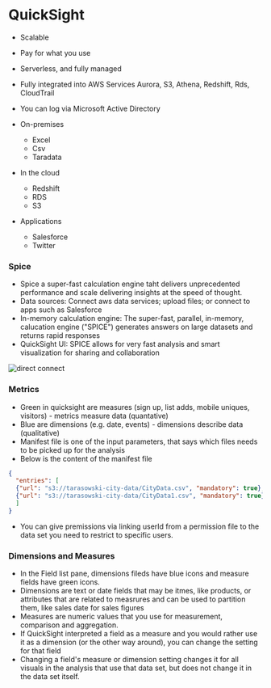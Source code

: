 # QuickSight

* Scalable
* Pay for what you use
* Serverless, and fully managed
* Fully integrated into AWS Services Aurora, S3, Athena, Redshift, Rds,
  CloudTrail 
* You can log via Microsoft Active Directory

* On-premises
  * Excel
  * Csv
  * Taradata

* In the cloud
  * Redshift
  * RDS
  * S3

* Applications
  * Salesforce
  * Twitter

### Spice
* Spice a super-fast calculation engine taht delivers unprecedented performance
  and scale delivering insights at the speed of thought.
* Data sources: Connect aws data services; upload files; or connect to apps such
  as Salesforce
* In-memory calculation engine: The super-fast, parallel, in-memory, calucation
  engine ("SPICE") generates answers on large datasets and returns rapid
  responses
* QuickSight UI: SPICE allows for very fast analysis and smart visualization for
  sharing and collaboration

![direct
connect](https://media.amazonwebservices.com/blog/2017/qs_vpc_private_1.png)


### Metrics
* Green in quicksight are measures (sign up, list adds, mobile uniques,
  visitors) - metrics measure data (quantative)
* Blue are dimensions (e.g. date, events) - dimensions describe data
  (qualitative)
* Manifest file is one of the input parameters, that says which files needs to
  be picked up for the analysis
* Below is the content of the manifest file
```json
{
  "entries": [
  {"url": "s3://tarasowski-city-data/CityData.csv", "mandatory": true},
  {"url": "s3://tarasowski-city-data/CityData1.csv", "mandatory": true}
  ]
}
```
* You can give premissions via linking userId from a permission file to the data
  set you need to restrict to specific users.

### Dimensions and Measures
* In the Field list pane, dimensions fileds have blue icons and measure fields
  have green icons.
* Dimensions are text or date fields that may be itmes, like products, or
  attributes that are related to measrures and can be used to partition them,
  like sales date for sales figures
* Measures are numeric values that you use for measurement, comparison and
  aggregation.
* If QuickSight interpreted a field as a measure and you would rather use it as
  a dimension (or the other way around), you can change the setting for that
  field
* Changing a field's measure or dimension setting changes it for all visuals in
  the analysis that use that data set, but does not change it in the data set
  itself.
